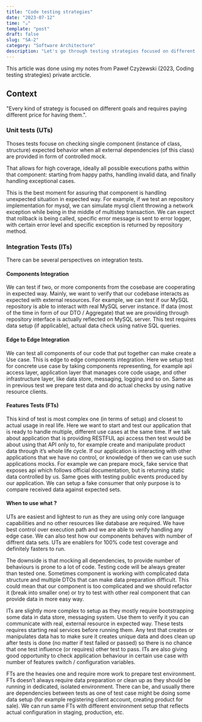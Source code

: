 ```yaml
---
title: "Code testing strategies"
date: "2023-07-12"
time: "☕️"
template: "post"
draft: false
slug: "SA-2"
category: "Software Architecture"
description: "Let's go through testing strategies focused on different goals"
---
```


This article was done using my notes from Paweł Czyżewski (2023, Coding testing strategies) private arcticle.

##  Context

"Every kind of strategy is focused on different goals and requires paying different price for having them.".

### Unit tests (UTs)

Thoses tests focuse on checking single component (instance of class, structure) expected behavior when all external dependencies (of this class) are provided in form of controlled mock.

That allows for high coverage, ideally all possible executions paths within that component: starting from happy paths, handling invalid data, and finally handling exceptional cases.

This is the best moment for assuring that component is handling unexpected situation in expected way.
For example, if we test an repository implementation for mysql, we can simulate mysql client throwing a network exception while being in the middle of multistep transaction. We can expect that rollback is being called, specific error message is sent to error logger, with certain error level and specific exception is returned by repository method.

### Integration Tests (ITs)

There can be several perspectives on integration tests.

#### Components Integration

We can test if two, or more components from the cosebase are cooperating in expected way. Mainly, we want to verify that our codebase interacts as expected with external resources. 
For example, we can test if our MySQL repository is able to interact with real MySQL server instance. If data (most of the time in form of our DTO / Aggregate) that we are providing through repository interface is actually reflected on MySQL server. This test requires data setup (if applicable), actual data check using native SQL queries. 


#### Edge to Edge Integration

We can test all components of our code that put together can make create a Use case. This is edge to edge components integration. Here we setup test for concrete use case by taking components representing, for example api access layer, application layer that manages core code usage, and other infrastructure layer, like data store, messaging, logging and so on. Same as in previous test we prepare test data and do actual checks by using native resource clients. 

#### Features Tests (FTs)

This kind of test is most complex one (in terms of setup) and closest to actual usage in real life.
Here we want to start and test our application that is ready to handle multiple, different use cases at the same time. If we talk about application that is providing RESTFUL api access then test would be about using that API only to, for example create and manipulate product data through it’s whole life cycle. If our application is interacting with other applications that we have no control, or knowledge of then we can use such applications mocks. For example we can prepare mock, fake service that exposes api which follows official documentation, but is returning static data controlled by us. Same goes with testing public events produced by our application. We can setup a fake consumer that only purpose is to compare received data against expected sets.

#### When to use what ?

UTs are easiest and lightest to run as they are using only core language capabilities and no other resources like database are required. We have best control over execution path and we are able to verify handling any edge case. We can also test how our components behaves with number of diffrent data sets. UTs are enablers for 100% code test coverage and definitely fasters to run.

The downside is that mocking all dependencies, to provide number of behaviours is prone to a lot of code. Testing code will be always greater than tested one. Sometimes component is working with complicated data structure and multiple DTOs that can make data preparation difficult. This could mean that our component is too complicated and we should refactor it (break into smaller one) or try to test with other real component that can provide data in more easy way.

ITs are slightly more complex to setup as they mostly require bootstrapping some data in data store, messaging system. Use them to verify it you can communicate with real, external resource in expected way. These tests requires starting real services before running them. Any test that creates or manipulates data has to make sure it creates unique data and does clean up after tests is done (no matter if test failed or passed) so there is no chance that one test influence (or requires) other test to pass. ITs are also giving good opportunity to check application behaviour in certain use case with number of features switch / configuration variables.

FTs are the heavies one and require more work to prepare test environment. FTs doesn’t always require data preparation or clean up as they should be running in dedicated, isolated environment. There can be, and usually there are dependencies between tests as one of test case might be doing some data setup (for example registering client account, creating product for sale). 
We can run same FTs with different environment setup that reflects actual configuration in staging, production, etc.